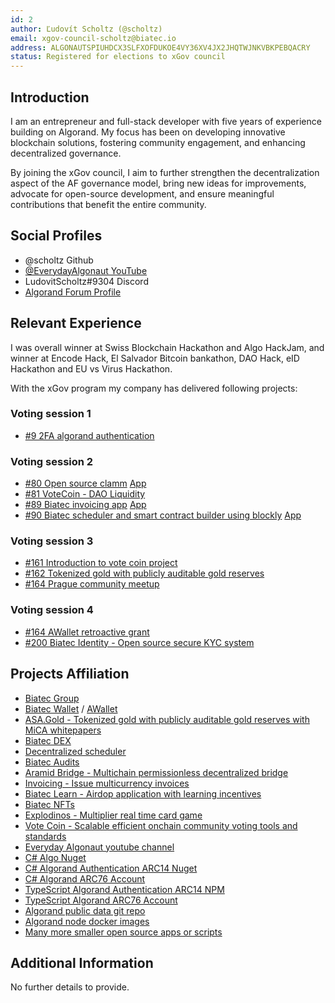 ```yaml
---
id: 2
author: Ľudovít Scholtz (@scholtz)
email: xgov-council-scholtz@biatec.io
address: ALGONAUTSPIUHDCX3SLFXOFDUKOE4VY36XV4JX2JHQTWJNKVBKPEBQACRY
status: Registered for elections to xGov council
---
```


## Introduction

I am an entrepreneur and full-stack developer with five years of experience building on Algorand. My focus has been on developing innovative blockchain solutions, fostering community engagement, and enhancing decentralized governance.

By joining the xGov council, I aim to further strengthen the decentralization aspect of the AF governance model, bring new ideas for improvements, advocate for open-source development, and ensure meaningful contributions that benefit the entire community.

## Social Profiles

- @scholtz Github
- [@EverydayAlgonaut YouTube](https://www.youtube.com/@EverydayAlgonaut)
- LudovitScholtz#9304 Discord
- [Algorand Forum Profile](https://forum.algorand.org/u/scholtz/summary)

## Relevant Experience

I was overall winner at Swiss Blockchain Hackathon and Algo HackJam, and winner at Encode Hack, El Salvador Bitcoin bankathon, DAO Hack, eID Hackathon and EU vs Virus Hackathon.

With the xGov program my company has delivered following projects:

### Voting session 1
- [#9 2FA algorand authentication](https://github.com/algorandfoundation/xGov/pull/9/files?short_path=f70bb7a#diff-f70bb7a4120977b83828e9dc82d687bf46e6faf394d3aa1a47506a31bcd274c5)

### Voting session 2
- [#80 Open source clamm](https://github.com/algorandfoundation/xGov/pull/80) [App](https://dex.biatec.io)
- [#81 VoteCoin - DAO Liquidity](https://github.com/algorandfoundation/xGov/pull/81)
- [#89 Biatec invoicing app](https://github.com/algorandfoundation/xGov/pull/89) [App](https://accounting.biatec.io)
- [#90 Biatec scheduler and smart contract builder using blockly](https://github.com/algorandfoundation/xGov/pull/90) [App](https://scheduler.biatec.io)

### Voting session 3
- [#161 Introduction to vote coin project](https://forum.algorand.org/t/xgov-prop-161-votecoin-introduction-video/11365/12?u=scholtz)
- [#162 Tokenized gold with publicly auditable gold reserves](https://forum.algorand.org/t/xgov-prop-162-asa-gold-introduction-video/11366/14?u=scholtz)
- [#164 Prague community meetup](https://forum.algorand.org/t/xgov-prop-164-prague-community-meetup/11368/12?u=scholtz)

### Voting session 4
- [#164 AWallet retroactive grant](https://forum.algorand.org/t/xgov-199-awallet-retroactive/11866)
- [#200 Biatec Identity - Open source secure KYC system](https://forum.algorand.org/t/xgov-200-biatec-identity/11871)

## Projects Affiliation

- [Biatec Group](https://www.biatec.io)
- [Biatec Wallet](https://wallet.biatec.io) / [AWallet](https://www.a-wallet.net)
- [ASA.Gold - Tokenized gold with publicly auditable gold reserves with MiCA whitepapers](https://asa.gold)
- [Biatec DEX](https://dex.biatec.io)
- [Decentralized scheduler](https://scheduler.biatec.io)
- [Biatec Audits](https://audits.biatec.io/)
- [Aramid Bridge - Multichain permissionless decentralized bridge](https://aramid.finance)
- [Invoicing - Issue multicurrency invoices](https://accounting.biatec.io)
- [Biatec Learn - Airdop application with learning incentives](https://learn.biatec.io)
- [Biatec NFTs](https://nft.biatec.io/)
- [Explodinos - Multiplier real time card game](https://www.explodinos.com/)
- [Vote Coin - Scalable efficient onchain community voting tools and standards](https://www.vote-coin.com)
- [Everyday Algonaut youtube channel](https://www.youtube.com/@EverydayAlgonaut)
- [C# Algo Nuget](https://github.com/scholtz/dotnet-algorand-sdk)
- [C# Algorand Authentication ARC14 Nuget](https://github.com/scholtz/algorand-authentication-component-vue)
- [C# Algorand ARC76 Account](https://github.com/scholtz/AlgorandARC76AccountDotNet)
- [TypeScript Algorand Authentication ARC14 NPM](https://github.com/scholtz/arc14-npm)
- [TypeScript Algorand ARC76 Account](https://github.com/scholtz/arc76-npm)
- [Algorand public data git repo](https://github.com/scholtz/AlgorandPublicData)
- [Algorand node docker images](https://github.com/scholtz/AlgorandNodes)
- [Many more smaller open source apps or scripts](https://github.com/scholtz)
 
## Additional Information

No further details to provide.
